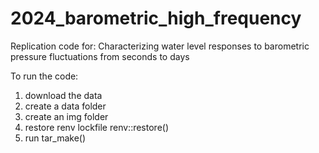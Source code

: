 
# 2024_barometric_high_frequency

Replication code for: Characterizing water level responses to barometric pressure fluctuations from seconds to days

To run the code: 
1) download the data
2) create a data folder
3) create an img folder
4) restore renv lockfile renv::restore()
5) run tar_make()
